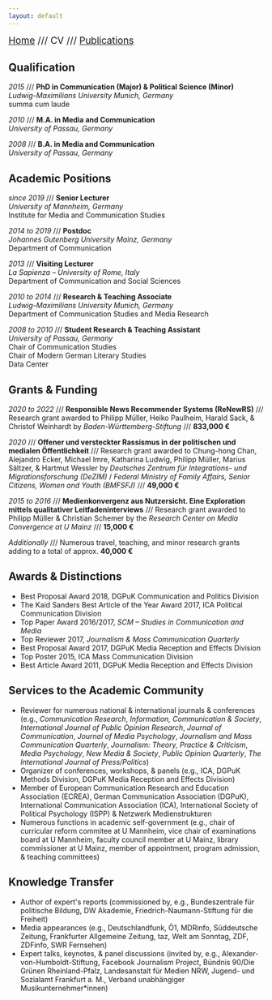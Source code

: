 ```yaml
---
layout: default
---
```


<span style="font-size:14pt">[Home](./index.html) /// CV /// [Publications](./publications.html)</span>

## Qualification

*2015* /// **PhD in Communication (Major) & Political Science (Minor)**
<br>*Ludwig-Maximilians University Munich, Germany*
<br>summa cum laude

*2010* /// **M.A. in Media and Communication**
<br>*University of Passau, Germany*

*2008* /// **B.A. in Media and Communication**
<br>*University of Passau, Germany*

## Academic Positions

*since 2019* /// **Senior Lecturer**
<br>*University of Mannheim, Germany*
<br>Institute for Media and Communication Studies

*2014 to 2019* /// **Postdoc**
<br>*Johannes Gutenberg University Mainz, Germany*
<br>Department of Communication

*2013* /// **Visiting Lecturer**
<br>*La Sapienza – University of Rome, Italy*
<br>Department of Communication and Social Sciences

*2010 to 2014* /// **Research & Teaching Associate**
<br>*Ludwig-Maximilians University Munich, Germany*
<br>Department of Communication Studies and Media Research

*2008 to 2010* /// **Student Research & Teaching Assistant**
<br>*University of Passau, Germany*
<br>Chair of Communication Studies
<br>Chair of Modern German Literary Studies
<br>Data Center

## Grants & Funding

*2020 to 2022* /// **Responsible News Recommender Systems (ReNewRS)** /// Research grant awarded to Philipp Müller, Heiko Paulheim, Harald Sack, & Christof Weinhardt by *Baden-Württemberg-Stiftung* /// **833,000 €**

*2020* /// **Offener und versteckter Rassismus in der politischen und medialen Öffentlichkeit**
/// Research grant awarded to Chung-hong Chan, Alejandro Ecker, Michael Imre, Katharina Ludwig, Philipp Müller, Marius Sältzer, &  Hartmut Wessler by *Deutsches Zentrum für Integrations- und Migrationsforschung (DeZIM)* / *Federal Ministry of Family Affairs, Senior Citizens, Women and Youth (BMFSFJ)* /// **49,000 €**

*2015 to 2016* /// **Medienkonvergenz aus Nutzersicht. Eine Exploration mittels qualitativer Leitfadeninterviews** /// Research grant awarded to Philipp Müller & Christian Schemer by the *Research Center on Media Convergence at U Mainz* /// **15,000 €**

*Additionally* /// Numerous travel, teaching, and minor research grants adding to a total of approx. **40,000 €**

## Awards & Distinctions

* Best Proposal Award 2018, DGPuK Communication and Politics Division
* The Kaid Sanders Best Article of the Year Award 2017, ICA Political Communication Division
* Top Paper Award 2016/2017, *SCM – Studies in Communication and Media*
* Top Reviewer 2017, *Journalism & Mass Communication Quarterly*
* Best Proposal Award 2017, DGPuK Media Reception and Effects Division
* Top Poster 2015, ICA Mass Communication Division
* Best Article Award 2011, DGPuK Media Reception and Effects Division

## Services to the Academic Community

* Reviewer for numerous national & international journals & conferences (e.g., *Communication Research*, *Information, Communication & Society*, *International Journal of Public Opinion Research*, *Journal of Communication*, *Journal of Media Psychology*, *Journalism and Mass Communication Quarterly*, *Journalism: Theory, Practice & Criticism*, *Media Psychology*, *New Media & Society*,  *Public Opinion Quarterly*, *The International Journal of Press/Politics*)
* Organizer of conferences, workshops, & panels (e.g., ICA, DGPuK Methods Division, DGPuK Media Reception and Effects Division)
* Member of European Communication Research and Education Association (ECREA), German Communication Association (DGPuK), International Communication Association (ICA), International Society of Political Psychology (ISPP) & Netzwerk Medienstrukturen
* Numerous functions in academic self-government (e.g., chair of curricular reform commitee at U Mannheim, vice chair of examinations board at U Mannheim, faculty council member at U Mainz, library commissioner at U Mainz, member of appointment, program admission, & teaching committees)

## Knowledge Transfer

* Author of expert's reports (commissioned by, e.g., Bundeszentrale für politische Bildung, DW Akademie, Friedrich-Naumann-Stiftung für die Freiheit)
* Media appearances (e.g., Deutschlandfunk, Ö1, MDRinfo, Süddeutsche Zeitung, Frankfurter Allgemeine Zeitung, taz, Welt am Sonntag, ZDF, ZDFinfo, SWR Fernsehen)
* Expert talks, keynotes, & panel discussions (invited by, e.g., Alexander-von-Humboldt-Stiftung, Facebook Journalism Project, Bündnis 90/Die Grünen Rheinland-Pfalz, Landesanstalt für Medien NRW, Jugend- und Sozialamt Frankfurt a. M., Verband unabhängiger Musikunternehmer*innen)